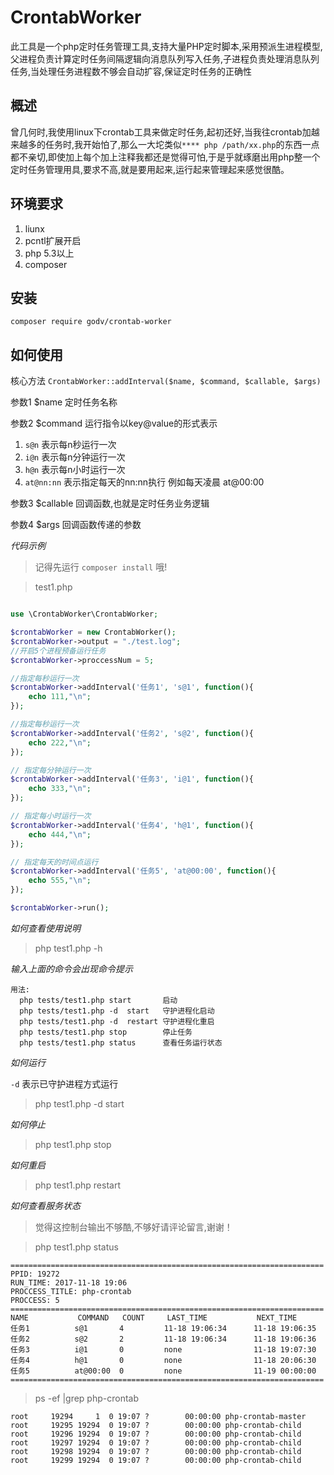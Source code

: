# CrontabWorker

此工具是一个php定时任务管理工具,支持大量PHP定时脚本,采用预派生进程模型,父进程负责计算定时任务间隔逻辑向消息队列写入任务,子进程负责处理消息队列任务,当处理任务进程数不够会自动扩容,保证定时任务的正确性


## 概述

曾几何时,我使用linux下crontab工具来做定时任务,起初还好,当我往crontab加越来越多的任务时,我开始怕了,那么一大坨类似`**** php /path/xx.php`的东西一点都不亲切,即使加上每个加上注释我都还是觉得可怕,于是乎就琢磨出用php整一个定时任务管理用具,要求不高,就是要用起来,运行起来管理起来感觉很酷。



## 环境要求

1. liunx
2. pcntl扩展开启
3. php 5.3以上
4. composer

## 安装

```
composer require godv/crontab-worker
```

## 如何使用


核心方法 `CrontabWorker::addInterval($name, $command, $callable, $args)` 

参数1 $name 定时任务名称

参数2 $command 运行指令以key@value的形式表示
1. `s@n` 表示每n秒运行一次 
2. `i@n` 表示每n分钟运行一次 
3. `h@n` 表示每n小时运行一次
4. `at@nn:nn` 表示指定每天的nn:nn执行 例如每天凌晨 at@00:00

参数3 $callable 回调函数,也就是定时任务业务逻辑

参数4 $args 回调函数传递的参数


*代码示例*

> 记得先运行 `composer install` 哦!

> test1.php

``` php

use \CrontabWorker\CrontabWorker;

$crontabWorker = new CrontabWorker();
$crontabWorker->output = "./test.log";
//开启5个进程预备运行任务
$crontabWorker->proccessNum = 5;

//指定每秒运行一次
$crontabWorker->addInterval('任务1', 's@1', function(){
	echo 111,"\n";
});

//指定每秒运行一次
$crontabWorker->addInterval('任务2', 's@2', function(){
	echo 222,"\n";
});

// 指定每分钟运行一次
$crontabWorker->addInterval('任务3', 'i@1', function(){
	echo 333,"\n";
});

// 指定每小时运行一次
$crontabWorker->addInterval('任务4', 'h@1', function(){
	echo 444,"\n";
});

// 指定每天的时间点运行
$crontabWorker->addInterval('任务5', 'at@00:00', function(){
	echo 555,"\n";
});

$crontabWorker->run();
```

*如何查看使用说明*

> php test1.php -h

*输入上面的命令会出现命令提示*
```
用法:
  php tests/test1.php start       启动
  php tests/test1.php -d  start   守护进程化启动
  php tests/test1.php -d  restart 守护进程化重启
  php tests/test1.php stop        停止任务
  php tests/test1.php status      查看任务运行状态
```

*如何运行*

`-d` 表示已守护进程方式运行

> php test1.php -d start

*如何停止*

> php test1.php stop

*如何重启*

> php test1.php restart

*如何查看服务状态* 

> 觉得这控制台输出不够酷,不够好请评论留言,谢谢！

> php test1.php status

```
======================================================================
PPID: 19272
RUN_TIME: 2017-11-18 19:06
PROCCESS_TITLE: php-crontab
PROCCESS: 5
======================================================================
NAME           COMMAND   COUNT     LAST_TIME           NEXT_TIME      
任务1          s@1       4         11-18 19:06:34      11-18 19:06:35 
任务2          s@2       2         11-18 19:06:34      11-18 19:06:36 
任务3          i@1       0         none                11-18 19:07:30 
任务4          h@1       0         none                11-18 20:06:30 
任务5          at@00:00  0         none                11-19 00:00:00 
======================================================================

```
> ps -ef |grep php-crontab

```
root     19294     1  0 19:07 ?        00:00:00 php-crontab-master
root     19295 19294  0 19:07 ?        00:00:00 php-crontab-child
root     19296 19294  0 19:07 ?        00:00:00 php-crontab-child
root     19297 19294  0 19:07 ?        00:00:00 php-crontab-child
root     19298 19294  0 19:07 ?        00:00:00 php-crontab-child
root     19299 19294  0 19:07 ?        00:00:00 php-crontab-child
```